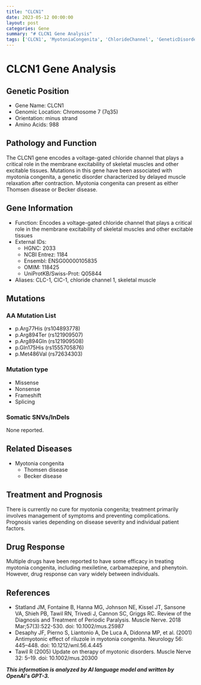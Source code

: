 ```yaml
---
title: "CLCN1"
date: 2023-05-12 00:00:00
layout: post
categories: Gene
summary: "# CLCN1 Gene Analysis"
tags: ['CLCN1', 'MyotoniaCongenita', 'ChlorideChannel', 'GeneticDisorder', 'Mutation', 'DrugResponse', 'Treatment', 'Prognosis']
---
```


# CLCN1 Gene Analysis

## Genetic Position

- Gene Name: CLCN1
- Genomic Location: Chromosome 7 (7q35)
- Orientation: minus strand
- Amino Acids: 988

## Pathology and Function

The CLCN1 gene encodes a voltage-gated chloride channel that plays a critical role in the membrane excitability of skeletal muscles and other excitable tissues. Mutations in this gene have been associated with myotonia congenita, a genetic disorder characterized by delayed muscle relaxation after contraction. Myotonia congenita can present as either Thomsen disease or Becker disease.

## Gene Information

- Function: Encodes a voltage-gated chloride channel that plays a critical role in the membrane excitability of skeletal muscles and other excitable tissues
- External IDs: 
   - HGNC: 2033
   - NCBI Entrez: 1184
   - Ensembl: ENSG00000105835
   - OMIM: 118425
   - UniProtKB/Swiss-Prot: Q05844
- Aliases: CLC-1, ClC-1, chloride channel 1, skeletal muscle

## Mutations

### AA Mutation List

- p.Arg77His (rs104893778)
- p.Arg894Ter (rs121909507)
- p.Arg894Gln (rs121909508)
- p.Gln175His (rs1555705876)
- p.Met486Val (rs72634303)

### Mutation type

- Missense
- Nonsense
- Frameshift
- Splicing

### Somatic SNVs/InDels

None reported.

## Related Diseases

- Myotonia congenita
    - Thomsen disease
    - Becker disease

## Treatment and Prognosis

There is currently no cure for myotonia congenita; treatment primarily involves management of symptoms and preventing complications. Prognosis varies depending on disease severity and individual patient factors.

## Drug Response

Multiple drugs have been reported to have some efficacy in treating myotonia congenita, including mexiletine, carbamazepine, and phenytoin. However, drug response can vary widely between individuals.

## References

- Statland JM, Fontaine B, Hanna MG, Johnson NE, Kissel JT, Sansone VA, Shieh PB, Tawil RN, Trivedi J, Cannon SC, Griggs RC. Review of the Diagnosis and Treatment of Periodic Paralysis. Muscle Nerve. 2018 Mar;57(3):522-530. doi: 10.1002/mus.25987
- Desaphy JF, Pierno S, Liantonio A, De Luca A, Didonna MP, et al. (2001) Antimyotonic effect of riluzole in myotonia congenita. Neurology 56: 445–448. doi: 10.1212/wnl.56.4.445
- Tawil R (2005) Update on therapy of myotonic disorders. Muscle Nerve 32: 5–19. doi: 10.1002/mus.20300

**_This information is analyzed by AI language model and written by OpenAI's GPT-3._**